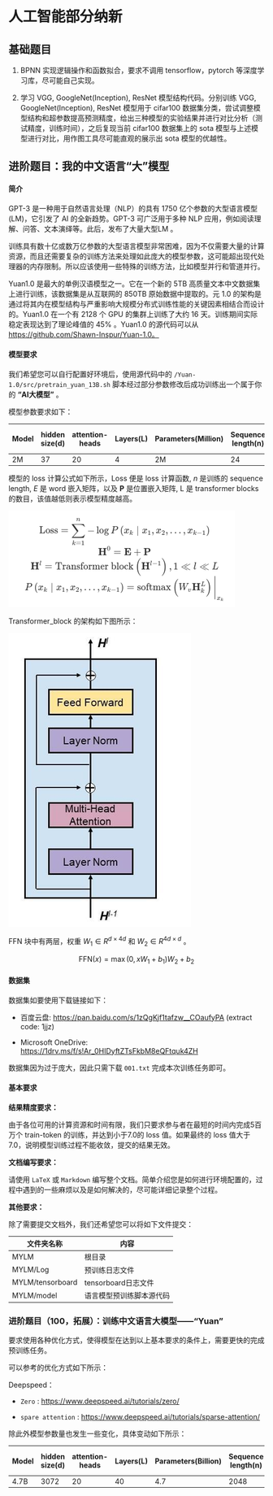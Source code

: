 # 人工智能部分纳新

## 基础题目

1. BPNN 实现逻辑操作和函数拟合，要求不调用 tensorflow，pytorch 等深度学习库，尽可能自己实现。

2. 学习 VGG,  GoogleNet(Inception), ResNet 模型结构代码。分别训练 VGG,  GoogleNet(Inception), ResNet 模型用于 cifar100 数据集分类，尝试调整模型结构和超参数提高预测精度，给出三种模型的实验结果并进行对比分析（测试精度，训练时间），之后复现当前 cifar100 数据集上的 sota 模型与上述模型进行对比，用作图工具尽可能直观的展示出 sota 模型的优越性。

## 进阶题目：我的中文语言“大”模型

#### 简介

​GPT-3 是一种用于自然语言处理（NLP）的具有 1750 亿个参数的大型语言模型(LM)，它引发了 AI 的全新趋势。GPT-3 可广泛用于多种 NLP 应用，例如阅读理解、问答、文本演绎等。此后，发布了大量大型LM 。

​训练具有数十亿或数万亿参数的大型语言模型非常困难，因为不仅需要大量的计算资源，而且还需要复杂的训练方法来处理如此庞大的模型参数，这可能超出现代处理器的内存限制。所以应该使用一些特殊的训练方法，比如模型并行和管道并行。

​Yuan1.0 是最大的单例汉语模型之一。它在一个新的 5TB 高质量文本中文数据集上进行训练，该数据集是从互联网的 850TB 原始数据中提取的。元 1.0 的架构是通过将其内在模型结构与严重影响大规模分布式训练性能的关键因素相结合而设计的。Yuan1.0 在一个有 2128 个 GPU 的集群上训练了大约 16 天。训练期间实际稳定表现达到了理论峰值的 $45\%$ 。Yuan1.0 的源代码可以从 https://github.com/Shawn-Inspur/Yuan-1.0。

#### 模型要求

我们希望您可以自行配置好环境后，使用源代码中的 `/Yuan-1.0/src/pretrain_yuan_13B.sh` 脚本经过部分参数修改后成功训练出一个属于你的 **“AI大模型”** 。

模型参数要求如下：

| **Model** | hidden size(d) | **attention-heads** | **Layers(L)** | Parameters(Million) | Sequence length(n) | **Train tokens** **(Million)** |
| --------- | -------------- | ------------------- | ------------- | ------------------- | ------------------ | ------------------------------ |
| 2M        | 37             | 20                  | 4             | 2M                  | 24                 | 5                              |

​模型的 loss 计算公式如下所示，Loss 便是 loss 计算函数, $n$ 是训练的 sequence length, $E$ 是 word 嵌入矩阵，以及 $\boldsymbol{P}$ 是位置嵌入矩阵, $\mathrm{L}$ 是 transformer blocks 的数目，该值越低则表示模型精度越高。

![](./loss.png)

<!-- $$
\begin{gather}
\text{Loss} = \sum_{k=1}^{n} - \log P \left(x_{k} \mid x_{1}, x_{2}, \ldots, x_{k-1} \right) \\
\textbf{H}^{0} = \textbf{E} + \textbf{P} \\
\textbf{H}^{l} = \text{Transformer block} \left(\textbf{H}^{l-1} \right), 1 \ll l \ll L \\
P \left(x_{k} \mid x_{1}, x_{2}, \ldots, x_{k-1} \right) = \text{softmax} \left(W_{v} \textbf{H}_{k}^{L} \right)\bigg|_{x_{k}} \\
\end{gather}
$$ -->

Transformer_block 的架构如下图所示：

![](./transformer_block.jpg)

FFN 块中有两层，权重 $W_1 \in R^{d \times 4d}$ 和 $W_2 \in R^{4d \times d}$ 。

$$
\text{FFN} (x) = \max \left(0, x W_1 + b_1 \right) W_2 + b_2
$$

#### 数据集

数据集如要使用下载链接如下：

- 百度云盘: https://pan.baidu.com/s/1zQgKjf1tafzw__COaufyPA  (extract code: 1jjz)

- Microsoft OneDrive: https://1drv.ms/f/s!Ar_0HIDyftZTsFkbM8eQFtquk4ZH

数据集因为过于庞大，因此只需下载 `001.txt` 完成本次训练任务即可。

#### 基本要求

**结果精度要求：**

由于各位可用的计算资源和时间有限，我们只要求参与者在最短的时间内完成5百万个 train-token 的训练，并达到小于7.0的 loss 值。如果最终的 loss 值大于7.0，说明模型训练过程不能收敛，提交的结果无效。

**文档编写要求：**

​请使用 `LaTeX` 或 `Markdown` 编写整个文档。简单介绍您是如何进行环境配置的，过程中遇到的一些麻烦以及是如何解决的，尽可能详细记录整个过程。

**其他要求：**

​除了需要提交文档外，我们还希望您可以将如下文件提交：

| **文件夹名称**   | **内容**                 |
| ---------------- | ------------------------ |
| MYLM             | 根目录                   |
| MYLM/Log         | 预训练日志文件           |
| MYLM/tensorboard | tensorboard日志文件      |
| MYLM/model       | 语言模型预训练脚本源代码 |

### 进阶题目（100，拓展）：训练中文语言大模型——“Yuan”

要求使用各种优化方式，使得模型在达到以上基本要求的条件上，需要更快的完成预训练任务。

可以参考的优化方式如下所示：

Deepspeed：

- `Zero` : https://www.deepspeed.ai/tutorials/zero/

- `spare attention` : https://www.deepspeed.ai/tutorials/sparse-attention/

除此外模型参数量也发生一些变化，具体变动如下所示：

| **Model** | hidden size(d) | **attention-heads** | **Layers(L)** | Parameters(Billion) | Sequence length(n) | **Train tokens** **(Billion)** |
| --------- | -------------- | ------------------- | ------------- | ------------------- | ------------------ | ------------------------------ |
| 4.7B      | 3072           | 20                  | 40            | 4.7                 | 2048               | 1                              |
